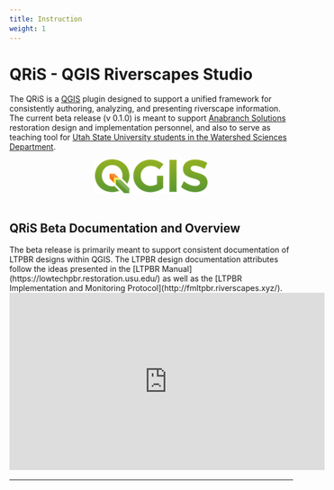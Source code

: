 ```yaml
---
title: Instruction
weight: 1
---
```




<h1>QRiS - QGIS Riverscapes Studio</h1>

The QRiS is a [QGIS](https://www.qgis.org/) plugin designed to support a unified framework for consistently authoring, analyzing, and presenting riverscape information. The current beta release (v 0.1.0) is meant to support [Anabranch Solutions](https://www.anabranchsolutions.com) restoration design and implementation personnel, and also to serve as teaching tool for [Utah State University students in the Watershed Sciences Department](https://qcnr.usu.edu/wats/).

<div align="center">
  <img src="assets/images/qgis_200.png">
</div>

<br>
<h2><i class="fa fa-map-marker" aria-hidden="true"></i>  QRiS Beta Documentation and Overview</h2>
The beta release is primarily meant to support consistent documentation of LTPBR designs within QGIS. The LTPBR design documentation attributes follow the ideas presented in the [LTPBR Manual](https://lowtechpbr.restoration.usu.edu/) as well as the [LTPBR Implementation and Monitoring Protocol](http://fmltpbr.riverscapes.xyz/).

<div class="responsive-embed widescreen">
  <iframe width="560" height="315" src="https://www.youtube.com/embed/2fhFpqZZ3qs" frameborder="0" allow="autoplay; encrypted-media" allowfullscreen></iframe>
</div>
<hr>
